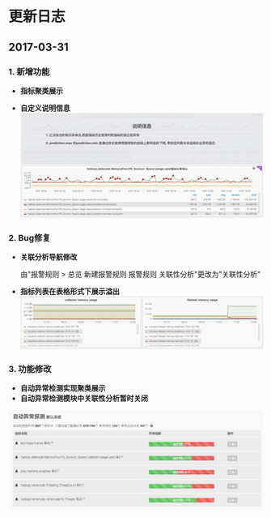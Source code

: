 # **更新日志**

## 2017-03-31

### 1. 新增功能

* **指标聚类展示**

* **自定义说明信息**
![](/part5/images/7-3-2.png)

### 2. Bug修复

* **关联分析导航修改**

    由"报警规则 > 总览 新建报警规则 报警规则 关联性分析"更改为"关联性分析"

* **指标列表在表格形式下展示溢出**
![](/part5/images/7-3-3.png)

### 3. 功能修改

* **自动异常检测实现聚类展示**
* **自动异常检测模块中关联性分析暂时关闭**

![](/part5/images/7-3-1.png)